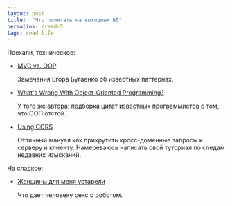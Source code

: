 ```yaml
---
layout: post
title:  "Что почитать на выходных №5"
permalink: /read-5
tags: read life
---
```


Поехали, техническое:

- [MVC vs. OOP](http://www.yegor256.com/2016/12/13/mvc-vs-oop.html)

  Замечания Егора Бугаенко об известных паттернах.

- [What's Wrong With Object-Oriented Programming?](http://www.yegor256.com/2016/08/15/what-is-wrong-object-oriented-programming.html)

  У того же автора: подборка цитат известных программистов о том, что ООП отстой.

- [Using CORS](https://www.html5rocks.com/en/tutorials/cors/)

  Отличный мануал как прикрутить кросс-доменные запросы к серверу и
  клиенту. Намереваюсь написать свой туториал по следам недавних изысканий.

На сладкое:

- [Женщины для меня устарели](https://snob.ru/selected/entry/117376)

  Что дает человеку секс с роботом.
